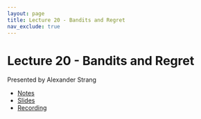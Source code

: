 ```yaml
---
layout: page
title: Lecture 20 - Bandits and Regret
nav_exclude: true
---
```


# Lecture 20 - Bandits and Regret

Presented by Alexander Strang

- [Notes](https://drive.google.com/file/d/14oyQjmq0OBhyKuhzPfHTW8CoVvzL44p9/view?usp=sharing)
- [Slides](https://docs.google.com/presentation/d/10Njcpj4OGfrUIEWXvM7nPp75TQBzNiksIuUsZWkTfdY/edit?usp=sharing)
- [Recording](https://bcourses.berkeley.edu/courses/1538676/pages/lecture-20-bandits-and-regret)

